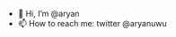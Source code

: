 - 👋 Hi, I’m @aryan
- 📫 How to reach me: twitter @aryanuwu

<!---
ilyaryan/ilyaryan is a ✨ special ✨ repository because its `README.md` (this file) appears on your GitHub profile.
You can click the Preview link to take a look at your changes.
--->
